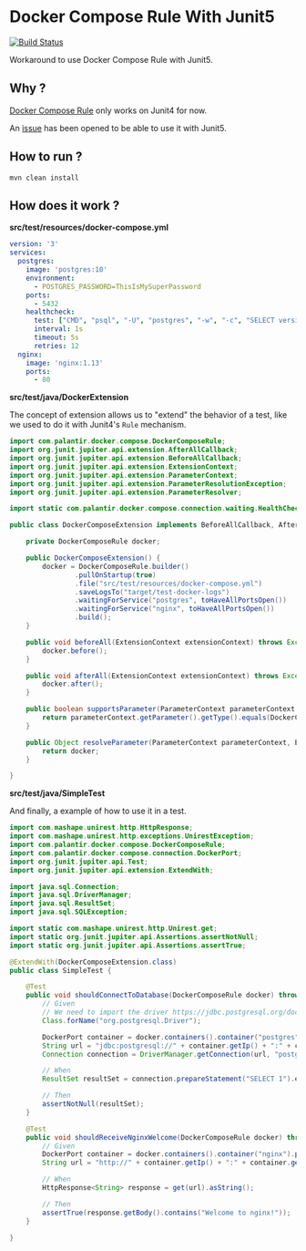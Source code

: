 # Docker Compose Rule With Junit5

[![Build Status](https://travis-ci.com/c100k/docker-compose-rule-with-junit5.svg?branch=master)](https://travis-ci.com/c100k/docker-compose-rule-with-junit5)

Workaround to use Docker Compose Rule with Junit5.

## Why ?

[Docker Compose Rule](https://github.com/palantir/docker-compose-rule) only works on Junit4 for now.

An [issue](https://github.com/palantir/docker-compose-rule/issues/138) has been opened to be able to use it with Junit5.

## How to run ?

```shell
mvn clean install
```

## How does it work ?

**src/test/resources/docker-compose.yml**

```yml
version: '3'
services:
  postgres:
    image: 'postgres:10'
    environment:
      - POSTGRES_PASSWORD=ThisIsMySuperPassword
    ports:
      - 5432
    healthcheck:
      test: ["CMD", "psql", "-U", "postgres", "-w", "-c", "SELECT version();"]
      interval: 1s
      timeout: 5s
      retries: 12
  nginx:
    image: 'nginx:1.13'
    ports:
      - 80
```

**src/test/java/DockerExtension**

The concept of extension allows us to "extend" the behavior of a test, like we used to do it with Junit4's `Rule` mechanism.

```java
import com.palantir.docker.compose.DockerComposeRule;
import org.junit.jupiter.api.extension.AfterAllCallback;
import org.junit.jupiter.api.extension.BeforeAllCallback;
import org.junit.jupiter.api.extension.ExtensionContext;
import org.junit.jupiter.api.extension.ParameterContext;
import org.junit.jupiter.api.extension.ParameterResolutionException;
import org.junit.jupiter.api.extension.ParameterResolver;

import static com.palantir.docker.compose.connection.waiting.HealthChecks.toHaveAllPortsOpen;

public class DockerComposeExtension implements BeforeAllCallback, AfterAllCallback, ParameterResolver {

    private DockerComposeRule docker;

    public DockerComposeExtension() {
        docker = DockerComposeRule.builder()
                .pullOnStartup(true)
                .file("src/test/resources/docker-compose.yml")
                .saveLogsTo("target/test-docker-logs")
                .waitingForService("postgres", toHaveAllPortsOpen())
                .waitingForService("nginx", toHaveAllPortsOpen())
                .build();
    }

    public void beforeAll(ExtensionContext extensionContext) throws Exception {
        docker.before();
    }

    public void afterAll(ExtensionContext extensionContext) throws Exception {
        docker.after();
    }

    public boolean supportsParameter(ParameterContext parameterContext, ExtensionContext extensionContext) throws ParameterResolutionException {
        return parameterContext.getParameter().getType().equals(DockerComposeRule.class);
    }

    public Object resolveParameter(ParameterContext parameterContext, ExtensionContext extensionContext) throws ParameterResolutionException {
        return docker;
    }

}

```

**src/test/java/SimpleTest**

And finally, a example of how to use it in a test.

```java
import com.mashape.unirest.http.HttpResponse;
import com.mashape.unirest.http.exceptions.UnirestException;
import com.palantir.docker.compose.DockerComposeRule;
import com.palantir.docker.compose.connection.DockerPort;
import org.junit.jupiter.api.Test;
import org.junit.jupiter.api.extension.ExtendWith;

import java.sql.Connection;
import java.sql.DriverManager;
import java.sql.ResultSet;
import java.sql.SQLException;

import static com.mashape.unirest.http.Unirest.get;
import static org.junit.jupiter.api.Assertions.assertNotNull;
import static org.junit.jupiter.api.Assertions.assertTrue;

@ExtendWith(DockerComposeExtension.class)
public class SimpleTest {

    @Test
    public void shouldConnectToDatabase(DockerComposeRule docker) throws SQLException, ClassNotFoundException {
        // Given
        // We need to import the driver https://jdbc.postgresql.org/documentation/head/load.html
        Class.forName("org.postgresql.Driver");

        DockerPort container = docker.containers().container("postgres").port(5432);
        String url = "jdbc:postgresql://" + container.getIp() + ":" + container.getExternalPort() + "/postgres";
        Connection connection = DriverManager.getConnection(url, "postgres", "ThisIsMySuperPassword");

        // When
        ResultSet resultSet = connection.prepareStatement("SELECT 1").executeQuery();

        // Then
        assertNotNull(resultSet);
    }

    @Test
    public void shouldReceiveNginxWelcome(DockerComposeRule docker) throws UnirestException {
        // Given
        DockerPort container = docker.containers().container("nginx").port(80);
        String url = "http://" + container.getIp() + ":" + container.getExternalPort();

        // When
        HttpResponse<String> response = get(url).asString();

        // Then
        assertTrue(response.getBody().contains("Welcome to nginx!"));
    }

}
```
